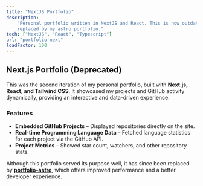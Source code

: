 ```yaml
---
title: "NextJS Portfolio"
description:
    "Personal portfolio written in NextJS and React. This is now outdated and
    replaced by my astro portfolio."
tech: ["NextJS", "React", "Typescript"]
url: "portfolio-next"
loadFactor: 100
---
```


## Next.js Portfolio (Deprecated)

This was the second iteration of my personal portfolio, built with **Next.js,
React, and Tailwind CSS**. It showcased my projects and GitHub activity
dynamically, providing an interactive and data-driven experience.

### Features

- **Embedded GitHub Projects** – Displayed repositories directly on the site.
- **Real-time Programming Language Data** – Fetched language statistics for each
  project via the GitHub API.
- **Project Metrics** – Showed star count, watchers, and other repository stats.

Although this portfolio served its purpose well, it has since been replaced by
**[portfolio-astro](/project/portfolio-astro)**, which offers improved
performance and a better developer experience.
